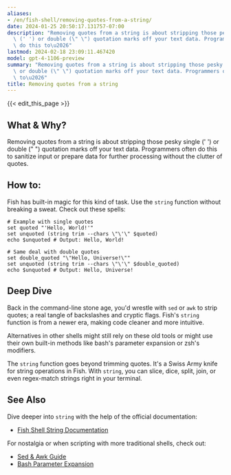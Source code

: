 ```yaml
---
aliases:
- /en/fish-shell/removing-quotes-from-a-string/
date: 2024-01-25 20:50:17.131757-07:00
description: "Removing quotes from a string is about stripping those pesky single\
  \ (' ') or double (\" \") quotation marks off your text data. Programmers often\
  \ do this to\u2026"
lastmod: 2024-02-18 23:09:11.467420
model: gpt-4-1106-preview
summary: "Removing quotes from a string is about stripping those pesky single (' ')\
  \ or double (\" \") quotation marks off your text data. Programmers often do this\
  \ to\u2026"
title: Removing quotes from a string
---
```


{{< edit_this_page >}}

## What & Why?

Removing quotes from a string is about stripping those pesky single (' ') or double (" ") quotation marks off your text data. Programmers often do this to sanitize input or prepare data for further processing without the clutter of quotes.

## How to:

Fish has built-in magic for this kind of task. Use the `string` function without breaking a sweat. Check out these spells:

```fish
# Example with single quotes
set quoted "'Hello, World!'"
set unquoted (string trim --chars \"\'\" $quoted)
echo $unquoted # Output: Hello, World!

# Same deal with double quotes
set double_quoted "\"Hello, Universe!\""
set unquoted (string trim --chars \"\'\" $double_quoted)
echo $unquoted # Output: Hello, Universe!
```

## Deep Dive

Back in the command-line stone age, you'd wrestle with `sed` or `awk` to strip quotes; a real tangle of backslashes and cryptic flags. Fish's `string` function is from a newer era, making code cleaner and more intuitive.

Alternatives in other shells might still rely on these old tools or might use their own built-in methods like bash's parameter expansion or zsh's modifiers.

The `string` function goes beyond trimming quotes. It's a Swiss Army knife for string operations in Fish. With `string`, you can slice, dice, split, join, or even regex-match strings right in your terminal.

## See Also

Dive deeper into `string` with the help of the official documentation:
- [Fish Shell String Documentation](https://fishshell.com/docs/current/commands.html#string)

For nostalgia or when scripting with more traditional shells, check out:
- [Sed & Awk Guide](https://www.grymoire.com/Unix/Sed.html)
- [Bash Parameter Expansion](https://www.gnu.org/software/bash/manual/html_node/Shell-Parameter-Expansion.html)
